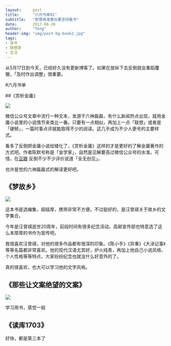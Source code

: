 ```yaml
---
layout:     post
title:      "六月书单01"
subtitle:   "即便再落寞也要坚持看书"
date:       2017-06-28
author:     "Teng"
header-img: "img/post-bg-book2.jpg"
tags:
- 读书
- 随想录
- 生活
---
```


从5月17日到今天，已经好久没有更新博客了。如果在放纵下去反倒就会重蹈覆辙，「及时作出调整」很重要。


#六月书单


##《赏析金庸》

![](http://images.tengblog.com/17-6-28/93803536.jpg)


微信公众号文章中流行一种文本，发源于六神磊磊，有什么新闻热点出现，就用金庸小说里的小说情节来类比一番。只要有一点相似，再加上一点「联想」或者是「硬掰」，一篇时事点评就能取得不少的阅读。这几乎成为不少人更号的主要样式。


看多了反倒把金庸小说给矮化了，《赏析金庸》这样的才是更好的了解金庸著作的方式吧。作者陈默号称是「金学家」，自然是见解要高过微信公众号的水准。可惜，在[豆瓣](https://book.douban.com/subject/26279708/) 反倒不少不少评价说道「全无创见」。


也许是觉的六神磊磊式的解读更好吧。


## 《梦故乡》

![](http://images.tengblog.com/17-6-28/57862435.jpg)

这本书是选编集，超级厚，携带非常不方便。不过挺好的，是汪曾祺关于故乡的文字集合。

今年是汪曾祺逝世20周年，前段时间有很多纪念活动。高邮宣传部也特意选了这么本厚厚的书作为宣传吧。

我很喜欢汪曾祺，对他的很多作品都有很深的印象。《陈小手》《异秉》《大淖记事》等等名篇都非常喜欢。他的现代汉语尤其好，炉火纯青，再加上他自己小说风格、个人性格等等特点，大家纷纷纪念也就没什么好意外的了。

真的很喜欢，也大可以学习他的文字风格。

## 《那些让文案绝望的文案》

![](http://images.tengblog.com/17-6-28/57659419.jpg)

学习用书，感觉一般

## 《读库1703》

好快，都是第三本了


